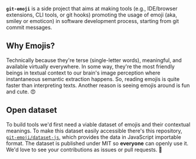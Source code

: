 **`git-emoji`** is a side project that aims at making tools (e.g., IDE/browser extensions, CLI tools, or git hooks) promoting the usage of emoji (aka, smiley or emoticon) in software development process, starting from git commit messages.

## Why Emojis?

Technically because they're terse (single-letter words), meaningful, and available virtually everywhere. In some way, they're the most friendly beings in textual context to our brain's image perception where instantaneous semantic extraction happens. So, reading emojis is quite faster than interpreting texts. Another reason is seeing emojis around is fun and cute. 😍

## Open dataset

To build tools we'd first need a viable dataset of emojis and their contextual meanings. To make this dataset easily accessible there's this repository, [`git-emoji/dataset-js`][dataset], which provides the data in JavaScript importable format. The dataset is published under MIT so **everyone** can openly use it. We'd love to see your contributions as issues or pull requests. 🍏

[dataset]: https://github.com/git-emoji/dataset-js
